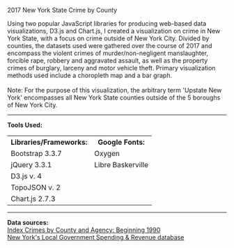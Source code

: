 2017 New York State Crime by County

Using two popular JavaScript libraries for producing web-based data visualizations, D3.js and Chart.js, I created a visualization on crime in New York State, with a focus on crime outside of New York City. Divided by counties, the datasets used were gathered over the course of 2017 and encompass the violent crimes of murder/non-negligent manslaughter, forcible rape, robbery and aggravated assault, as well as the property crimes of burglary, larceny and motor vehicle theft. Primary visualization methods used include a choropleth map and a bar graph.
<br>
<br>
Note: For the purpose of this visualization, the arbitrary term 'Upstate New York' encompasses all New York State counties outside of the 5 boroughs of New York City. 
<hr>
<b>Tools Used:</b>
<table style="width:100%">
  <tr>
    <th>Libraries/Frameworks:</th>
    <th>Google Fonts:</th> 
  </tr>
  <tr>
    <td>Bootstrap 3.3.7</td>
    <td>Oxygen</td> 
  </tr>
  <tr>
    <td>jQuery 3.3.1</td> 
    <td>Libre Baskerville</td> 
  <tr>
    <td>D3.js v. 4</td>
  </tr>
    <tr>
    <td>TopoJSON v. 2</td>
  </tr>
    <tr>
    <td>Chart.js 2.7.3</td>
  </tr>
</table>
<hr>
<b>Data sources:</b> 
<br>
<a href="https://catalog.data.gov/dataset/index-crimes-by-county-and-agency-beginning-1990">Index Crimes by County and Agency: Beginning 1990</a>
<br>
<a href="https://www.seethroughny.net/benchmarking/local-government-spending-and-revenue#">New York's Local Government Spending & Revenue database</a>
